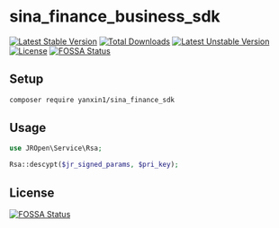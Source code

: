 # sina_finance_business_sdk

[![Latest Stable Version](https://poser.pugx.org/yanxin1/sina_finance_sdk/v/stable.svg)](https://packagist.org/packages/yanxin1/sina_finance_sdk) [![Total Downloads](https://poser.pugx.org/yanxin1/sina_finance_sdk/downloads.svg)](https://packagist.org/packages/yanxin1/sina_finance_sdk) [![Latest Unstable Version](https://poser.pugx.org/yanxin1/sina_finance_sdk/v/unstable.svg)](https://packagist.org/packages/yanxin1/sina_finance_sdk) [![License](https://poser.pugx.org/yanxin1/sina_finance_sdk/license.svg)](https://packagist.org/packages/yanxin1/sina_finance_sdk)
[![FOSSA Status](https://app.fossa.io/api/projects/git%2Bgithub.com%2Fxieyx%2Fsina_finance_business_sdk.svg?type=shield)](https://app.fossa.io/projects/git%2Bgithub.com%2Fxieyx%2Fsina_finance_business_sdk?ref=badge_shield)

## Setup
```sh
composer require yanxin1/sina_finance_sdk
```

## Usage
```php
use JROpen\Service\Rsa;

Rsa::descypt($jr_signed_params, $pri_key);
```


## License
[![FOSSA Status](https://app.fossa.io/api/projects/git%2Bgithub.com%2Fxieyx%2Fsina_finance_business_sdk.svg?type=large)](https://app.fossa.io/projects/git%2Bgithub.com%2Fxieyx%2Fsina_finance_business_sdk?ref=badge_large)